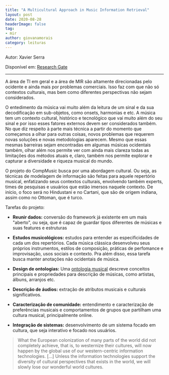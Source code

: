 ```yaml
---
title: "A Multicultural Approach in Music Information Retrieval"
layout: post
date: 2020-08-28
headerImage: false
tag:
- mir
author: giovanamorais
category: leituras
---
```


Autor: Xavier Serra

Disponível em: [Research Gate](https://www.researchgate.net/publication/220723199_A_Multicultural_Approach_in_Music_Information_Research)

---

A área de TI em geral e a área de MIR são altamente direcionadas pelo ocidente e ainda 
mais por problemas comerciais. Isso faz com que não só contextos culturais, mas bem
como diferentes perspectivas não sejam considerados. 

O entedimento da música vai muito além da leitura de um sinal e da sua decodificação em 
sub-objetos, como onsets, harmonias e etc. A música tem um contexto cultural, histórico e 
tecnológico que vai muito além do seu sinal e por isso esses fatores externos devem ser 
considerados também. No que diz respeito à parte mais técnica a partir do momento que 
começamos a olhar para outras coisas, novos problemas que requerem novas soluções e 
novas metodologias aparecem. Mesmo que essas mesmas barreiras sejam encontradas em 
algumas músicas ocidentais também, olhar além nos permite ver com ainda mais clareza
todas as limitações dos métodos atuais e, claro, também nos permite explorar e capturar
a diversidade e riqueza musical do mundo.

O  projeto do CompMusic busca por uma abordagem cultural. Ou seja, as técnicas de 
modelagem de informação são feitas para aquele repertório musical, enfatizando seus
contextos culturais, envolvendo também experts, times de pesquisas e usuários que estão
imersos naquele contexto. De início, o foco será no Hindustani e no Cartani, que são
de origem indiana, assim como no Ottoman, que é turco. 

Tarefas do projeto:

- **Reunir dados:** conversão do framework já existente em um mais "aberto", ou seja, que
é capaz de guardar tipos diferentes de músicas e suas features e estruturas

- **Estudos musicológicos:** estudos para entender as especificidades de cada um dos 
repertórios. Cada música clássica desenvolveu seus próprios instrumentos, estilos
de composição, práticas de perfomance e improvisação, usos sociais e contexto. Pra além
disso, essa tarefa busca manter anotações não ocidentais de música.

- **Design de ontologias:** Uma [ontologia musical](http://musicontology.com/) descreve 
conceitos principais e propriedades para descrição de músicas, como artistas, álbuns, arranjos etc.

- **Descrição de áudios:** extração de atributos musicais e culturais significativos.

- **Caracterização de comunidade:** entendimento e caracterização de preferências musicais 
e comportamentos de grupos que partilham uma cultura musical, principalmente online.

- **Integração de sistemas:** desenvolvimento de um sistema focado em cultura, que seja 
interativo e focado nos usuários.		


> What the  European  colonization of many parts of the world did not completely achieve, that is, to westernize their cultures, will now happen by the global use of our western-centric information technologies. [...] Unless the information technologies  support the diversity  of  cultural  perspectives  that  exists  in  the  world, we will slowly lose our wonderful world cultures.